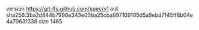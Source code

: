 version https://git-lfs.github.com/spec/v1
oid sha256:3ba2d844b7996e343e00ba25cba997109105d5a9ebd7145ff8b04e4a70631338
size 1465
